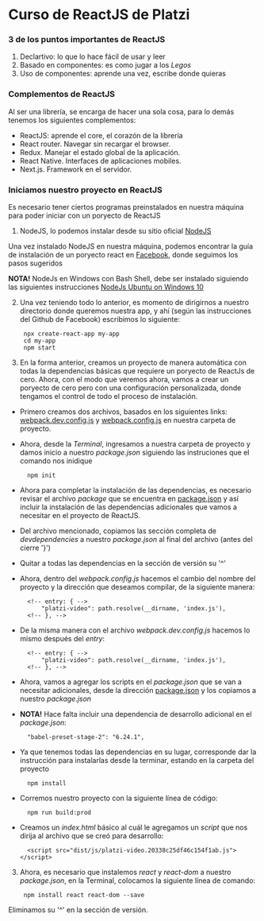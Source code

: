 # Curso de ReactJS de Platzi

### 3 de los puntos importantes de ReactJS

1. Declartivo: lo que lo hace fácil de usar y leer
2. Basado en componentes: es como jugar a los _Legos_
3. Uso de componentes: aprende una vez, escribe donde quieras

### Complementos de ReactJS

Al ser una librería, se encarga de hacer una sola cosa, para lo demás tenemos los siguientes complementos:

+ ReactJS: aprende el core, el corazón de la librería
+ React router. Navegar sin recargar el browser.
+ Redux. Manejar el estado global de la aplicación.
+ React Native. Interfaces de aplicaciones mobiles.
+ Next.js. Framework en el servidor.

### Iniciamos nuestro proyecto en ReactJS

Es necesario tener ciertos programas preinstalados en nuestra máquina para poder iniciar con un poryecto de ReactJS

1. NodeJS, lo podemos instalar desde su sitio oficial [NodeJS](https://nodejs.org/es/)

Una vez instalado NodeJS en nuestra máquina, podemos encontrar la guía de instalación de un poryecto react en [Facebook](https://github.com/facebook/create-react-app), donde seguimos los pasos sugeridos

__NOTA!__ NodeJs en Windows con Bash Shell, debe ser instalado siguiendo las siguientes instrucciones [NodeJs Ubuntu on Windows 10](https://nodejs.org/en/download/package-manager/#debian-and-ubuntu-based-linux-distributions)

2. Una vez teniendo todo lo anterior, es momento de dirigirnos a nuestro directorio donde queremos nuestra app, y ahí (según las instrucciones del Github de Facebook) escribimos lo siguiente:

        npx create-react-app my-app
        cd my-app
        npm start

2. En la forma anterior, creamos un proyecto de manera automática con todas la dependencias básicas que requiere un poryecto de ReactJs de cero. Ahora, con el modo que veremos ahora, vamos a crear un poryecto de cero pero con una configuración personalizada, donde tengamos el control de todo el proceso de instalación.

+ Primero creamos dos archivos, basados en los siguientes links: [webpack.dev.config.js](https://github.com/LeonidasEsteban/webpack-curso/blob/master/invie/webpack.dev.config.js) y [webpack.config.js](https://github.com/LeonidasEsteban/webpack-curso/blob/master/invie/webpack.config.js) en nuestra carpeta de proyecto.

+ Ahora, desde la _Terminal_, ingresamos a nuestra carpeta de proyecto y damos inicio a nuestro _package.json_ siguiendo las instruciones que el comando nos inidique

        npm init

+ Ahora para completar la instalación de las dependencias, es necesario revisar el archivo _package_ que se encuentra en [package.json](https://github.com/LeonidasEsteban/webpack-curso/blob/master/invie/package.json) y así incluir la instalación de las dependencias adicionales que vamos a necesitar en el proyecto de ReactJS.

+ Del archivo mencionado, copiamos las sección completa de _devdependencies_ a nuestro _package.json_ al final del archivo (antes del cierre '}')

+ Quitar a todas las dependencias en la sección de versión su '^'

+ Ahora, dentro del _webpack.config.js_ hacemos el cambio del nombre del proyecto y la dirección que deseamos compilar, de la siguiente manera:

        <!-- entry: { -->
            "platzi-video": path.resolve(__dirname, 'index.js'),
        <!-- }, -->

+ De la misma manera con el archivo _webpack.dev.config.js_ hacemos lo mismo después del _entry_:

        <!-- entry: { -->
            "platzi-video": path.resolve(__dirname, 'index.js'),
        <!-- }, -->

+ Ahora, vamos a agregar los scripts en el _package.json_ que se van a necesitar adicionales, desde la dirección [package.json](https://github.com/LeonidasEsteban/webpack-curso/blob/master/invie/package.json) y los copiamos a nuestro _package.json_

+ __NOTA!__ Hace falta incluir una dependencia de desarrollo adicional en el _package.json_:

        "babel-preset-stage-2": "6.24.1",

+ Ya que tenemos todas las dependencias en su lugar, corresponde dar la instrucción para instalarlas desde la terminar, estando en la carpeta del proyecto

        npm install

+ Corremos nuestro proyecto con la siguiente línea de código:

        npm run build:prod

+ Creamos un _index.html_ básico al cuál le agregamos un _script_ que nos dirija al archivo que se creó para desarrollo:

        <script src="dist/js/platzi-video.20338c25df46c154f1ab.js"></script>

3. Ahora, es necesario que instalemos _react_ y _react-dom_ a nuestro _package.json_, en la Terminal, colocamos la siguiente línea de comando:

        npm install react react-dom --save

Eliminamos su '^' en la sección de versión.
